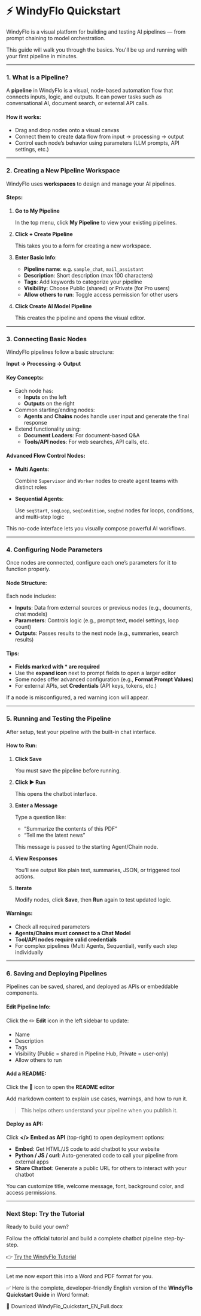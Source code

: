 # ⚡ WindyFlo Quickstart

WindyFlo is a visual platform for building and testing AI pipelines — from prompt chaining to model orchestration.

This guide will walk you through the basics. You'll be up and running with your first pipeline in minutes.

***

### 1. What is a Pipeline?

A **pipeline** in WindyFlo is a visual, node-based automation flow that connects inputs, logic, and outputs. It can power tasks such as conversational AI, document search, or external API calls.

#### How it works:

* Drag and drop nodes onto a visual canvas
* Connect them to create data flow from input → processing → output
* Control each node’s behavior using parameters (LLM prompts, API settings, etc.)

***

### 2. Creating a New Pipeline Workspace

WindyFlo uses **workspaces** to design and manage your AI pipelines.

#### Steps:

1.  **Go to My Pipeline**

    In the top menu, click **My Pipeline** to view your existing pipelines.
2.  **Click + Create Pipeline**

    This takes you to a form for creating a new workspace.
3. **Enter Basic Info**:
   * **Pipeline name**: e.g. `sample_chat`, `mail_assistant`
   * **Description**: Short description (max 100 characters)
   * **Tags**: Add keywords to categorize your pipeline
   * **Visibility**: Choose Public (shared) or Private (for Pro users)
   * **Allow others to run**: Toggle access permission for other users
4.  **Click Create AI Model Pipeline**

    This creates the pipeline and opens the visual editor.

***

### 3. Connecting Basic Nodes

WindyFlo pipelines follow a basic structure:

**Input → Processing → Output**

#### Key Concepts:

* Each node has:
  * **Inputs** on the left
  * **Outputs** on the right
* Common starting/ending nodes:
  * **Agents** and **Chains** nodes handle user input and generate the final response
* Extend functionality using:
  * **Document Loaders**: For document-based Q\&A
  * **Tools/API nodes**: For web searches, API calls, etc.

#### Advanced Flow Control Nodes:

*   **Multi Agents**:

    Combine `Supervisor` and `Worker` nodes to create agent teams with distinct roles
*   **Sequential Agents**:

    Use `seqStart`, `seqLoop`, `seqCondition`, `seqEnd` nodes for loops, conditions, and multi-step logic

This no-code interface lets you visually compose powerful AI workflows.

***

### 4. Configuring Node Parameters

Once nodes are connected, configure each one’s parameters for it to function properly.

#### Node Structure:

Each node includes:

* **Inputs**: Data from external sources or previous nodes (e.g., documents, chat models)
* **Parameters**: Controls logic (e.g., prompt text, model settings, loop count)
* **Outputs**: Passes results to the next node (e.g., summaries, search results)

#### Tips:

* **Fields marked with \* are required**
* Use the **expand icon** next to prompt fields to open a larger editor
* Some nodes offer advanced configuration (e.g., **Format Prompt Values**)
* For external APIs, set **Credentials** (API keys, tokens, etc.)

If a node is misconfigured, a red warning icon will appear.

***

### 5. Running and Testing the Pipeline

After setup, test your pipeline with the built-in chat interface.

#### How to Run:

1.  **Click Save**

    You must save the pipeline before running.
2.  **Click ▶ Run**

    This opens the chatbot interface.
3.  **Enter a Message**

    Type a question like:

    * “Summarize the contents of this PDF”
    * “Tell me the latest news”

    This message is passed to the starting Agent/Chain node.
4.  **View Responses**

    You’ll see output like plain text, summaries, JSON, or triggered tool actions.
5.  **Iterate**

    Modify nodes, click **Save**, then **Run** again to test updated logic.

#### Warnings:

* Check all required parameters
* **Agents/Chains must connect to a Chat Model**
* **Tool/API nodes require valid credentials**
* For complex pipelines (Multi Agents, Sequential), verify each step individually

***

### 6. Saving and Deploying Pipelines

Pipelines can be saved, shared, and deployed as APIs or embeddable components.

#### Edit Pipeline Info:

Click the ✏️ **Edit** icon in the left sidebar to update:

* Name
* Description
* Tags
* Visibility (Public = shared in Pipeline Hub, Private = user-only)
* Allow others to run

#### Add a README:

Click the 📄 icon to open the **README editor**

Add markdown content to explain use cases, warnings, and how to run it.

> This helps others understand your pipeline when you publish it.

#### Deploy as API:

Click **\</> Embed as API** (top-right) to open deployment options:

* **Embed**: Get HTML/JS code to add chatbot to your website
* **Python / JS / curl**: Auto-generated code to call your pipeline from external apps
* **Share Chatbot**: Generate a public URL for others to interact with your chatbot

You can customize title, welcome message, font, background color, and access permissions.

***

### Next Step: Try the Tutorial

Ready to build your own?

Follow the official tutorial and build a complete chatbot pipeline step-by-step.

👉 [Try the WindyFlo Tutorial](windyflo-tutorial.md)

***

Let me now export this into a Word and PDF format for you.

✅ Here is the complete, developer-friendly English version of the **WindyFlo Quickstart Guide** in Word format:

📄 Download WindyFlo\_Quickstart\_EN\_Full.docx

